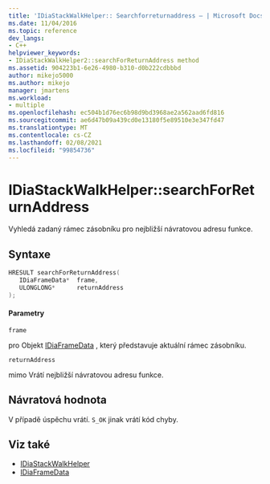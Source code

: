 ```yaml
---
title: 'IDiaStackWalkHelper:: Searchforreturnaddress – | Microsoft Docs'
ms.date: 11/04/2016
ms.topic: reference
dev_langs:
- C++
helpviewer_keywords:
- IDiaStackWalkHelper2::searchForReturnAddress method
ms.assetid: 904223b1-6e26-4980-b310-d0b222cdbbbd
author: mikejo5000
ms.author: mikejo
manager: jmartens
ms.workload:
- multiple
ms.openlocfilehash: ec504b1d76ec6b98d9bd3968ae2a562aad6fd816
ms.sourcegitcommit: ae6d47b09a439cd0e13180f5e89510e3e347fd47
ms.translationtype: MT
ms.contentlocale: cs-CZ
ms.lasthandoff: 02/08/2021
ms.locfileid: "99854736"
---
```

# <a name="idiastackwalkhelpersearchforreturnaddress"></a>IDiaStackWalkHelper::searchForReturnAddress
Vyhledá zadaný rámec zásobníku pro nejbližší návratovou adresu funkce.

## <a name="syntax"></a>Syntaxe

```C++
HRESULT searchForReturnAddress( 
   IDiaFrameData*  frame,
   ULONGLONG*      returnAddress
);
```

#### <a name="parameters"></a>Parametry
 `frame`

pro Objekt [IDiaFrameData](../../debugger/debug-interface-access/idiaframedata.md) , který představuje aktuální rámec zásobníku.

 `returnAddress`

mimo Vrátí nejbližší návratovou adresu funkce.

## <a name="return-value"></a>Návratová hodnota
 V případě úspěchu vrátí. `S_OK` jinak vrátí kód chyby.

## <a name="see-also"></a>Viz také
- [IDiaStackWalkHelper](../../debugger/debug-interface-access/idiastackwalkhelper.md)
- [IDiaFrameData](../../debugger/debug-interface-access/idiaframedata.md)